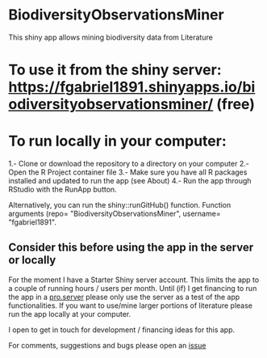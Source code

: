 # BiodiversityObservationsMiner

This shiny app allows mining biodiversity data from Literature

# To use it from the shiny server: https://fgabriel1891.shinyapps.io/biodiversityobservationsminer/  (free)

# To run locally in your computer:  
 
 1.- Clone or download the repository to a directory on your computer
 2.- Open the R Project container file
 3.- Make sure you have all R packages installed and updated to run the app (see About) 
 4.- Run the app through RStudio with the RunApp button. 
 
 Alternatively, you can run the shiny::runGitHub() function. Function arguments (repo= "BiodiversityObservationsMiner", username= "fgabriel1891".
 

## Consider this before using the app in the server or locally

For the moment I have a Starter Shiny server account. This limits the app to a couple of running hours / users per month. Until (if) I get financing to run the app in a [pro.server](http://www.shinyapps.io/)  please only use the server as a test of the app functionalities. If you want to use/mine larger portions of literature please run the app locally at your computer. 

I open to get in touch for development / financing ideas for this app. 

For comments, suggestions and bugs please open an [issue](https://github.com/fgabriel1891/BiodiversityObservationsMiner/issues/new)
